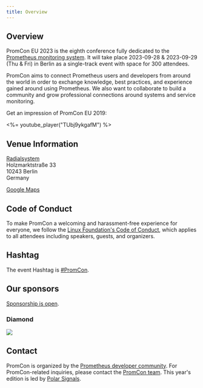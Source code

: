 ```yaml
---
title: Overview
---
```


## Overview

PromCon EU 2023 is the eighth conference fully dedicated to the
[Prometheus monitoring system](https://prometheus.io/). It will take place
2023-09-28 & 2023-09-29 (Thu & Fri) in Berlin as a single-track event with space for 300 attendees.

PromCon aims to connect Prometheus users and developers from around the world in order to exchange knowledge, best practices, and experience gained around using Prometheus. We also want to collaborate to build a community and grow professional connections around systems and service monitoring.

Get an impression of PromCon EU 2019:

<%= youtube_player("TUbj9ykgafM") %>

## Venue Information

[Radialsystem](https://www.radialsystem.de/)<br />
Holzmarktstraße 33<br />
10243 Berlin<br />
Germany<br />

[Google Maps](https://goo.gl/maps/wrVkDDwuygnpNtzn9)

## Code of Conduct

To make PromCon a welcoming and harassment-free experience for everyone, we
follow the [Linux Foundation's Code of Conduct](https://events.linuxfoundation.org/code-of-conduct/),
which applies to all attendees including speakers, guests, and
organizers.

## Hashtag

The event Hashtag is [#PromCon](https://twitter.com/search?q=%23PromCon).

## Our sponsors

[Sponsorship is open](https://promcon.io/2023-berlin/sponsor/).

<h3>Diamond</h3>
<div class="sponsor-logos">
  <a href="https://grafana.com/"><img src="/assets/grafana_labs_logo_light.svg" class="logo"/></a>
</div>

## Contact

PromCon is organized by the [Prometheus developer
community](https://prometheus.io/community/). For PromCon-related inquiries,
please contact the [PromCon team](mailto:promcon-organizers@googlegroups.com).
This year's edition is led by [Polar Signals](https://polarsignals.com/).
